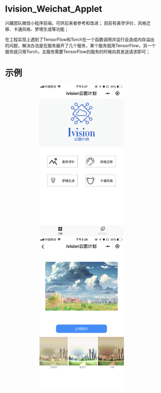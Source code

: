 # Ivision_Weichat_Applet
兴趣团队微信小程序前端，可供后来者参考和改进；
目前有美学评价、风格迁移、卡通风格、梦境生成等功能；

在工程实现上遇到了TensorFlow和Torch在一个函数调用并运行会造成内存溢出的问题，解决办法是在服务器开了几个服务，某个服务就用TensorFlow，另一个服务就只用Torch，主服务需要TensorFlow的服务的时候向其发送请求即可；

# 示例
<div align=center><img src="https://github.com/YangRui2015/Image/blob/master/IMG_0159.PNG" height="500" alt="图片加载失败时，显示这段字"/></div>

<div align=center><img src="https://github.com/YangRui2015/Image/blob/master/IMG_0160.PNG" height="500" alt="图片加载失败时，显示这段字"/></div>

